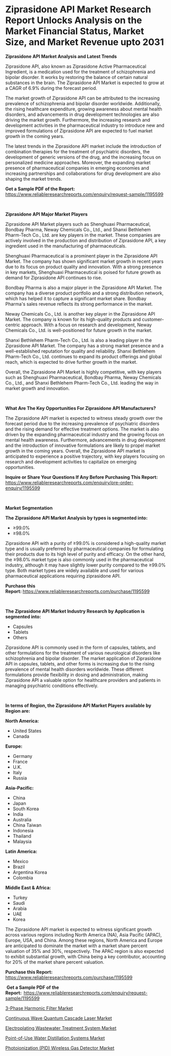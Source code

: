 <p><h1>Ziprasidone API Market Research Report Unlocks Analysis on the Market Financial Status, Market Size, and Market Revenue upto 2031</h1></p><p><strong>Ziprasidone API Market Analysis and Latest Trends</strong></p>
<p><p>Ziprasidone API, also known as Ziprasidone Active Pharmaceutical Ingredient, is a medication used for the treatment of schizophrenia and bipolar disorder. It works by restoring the balance of certain natural substances in the brain. The Ziprasidone API Market is expected to grow at a CAGR of 6.9% during the forecast period.</p><p>The market growth of Ziprasidone API can be attributed to the increasing prevalence of schizophrenia and bipolar disorder worldwide. Additionally, the rising healthcare expenditure, growing awareness about mental health disorders, and advancements in drug development technologies are also driving the market growth. Furthermore, the increasing research and development activities in the pharmaceutical industry to introduce new and improved formulations of Ziprasidone API are expected to fuel market growth in the coming years.</p><p>The latest trends in the Ziprasidone API market include the introduction of combination therapies for the treatment of psychiatric disorders, the development of generic versions of the drug, and the increasing focus on personalized medicine approaches. Moreover, the expanding market presence of pharmaceutical companies in emerging economies and increasing partnerships and collaborations for drug development are also shaping the market trends.</p></p>
<p><strong>Get a Sample PDF of the Report:&nbsp;</strong> <a href="https://www.reliableresearchreports.com/enquiry/request-sample/1195599">https://www.reliableresearchreports.com/enquiry/request-sample/1195599</a></p>
<p>&nbsp;</p>
<p><strong>Ziprasidone API Major Market Players</strong></p>
<p><p>Ziprasidone API Market players such as Shenghuaxi Pharmaceutical, Bondbay Pharma, Neway Chemicals Co., Ltd., and Shanxi Bethlehem Pharm-Tech Co., Ltd. are key players in the market. These companies are actively involved in the production and distribution of Ziprasidone API, a key ingredient used in the manufacturing of pharmaceuticals.</p><p>Shenghuaxi Pharmaceutical is a prominent player in the Ziprasidone API Market. The company has shown significant market growth in recent years due to its focus on product quality and innovation. With a strong presence in key markets, Shenghuaxi Pharmaceutical is poised for future growth as demand for Ziprasidone API continues to rise.</p><p>Bondbay Pharma is also a major player in the Ziprasidone API Market. The company has a diverse product portfolio and a strong distribution network, which has helped it to capture a significant market share. Bondbay Pharma's sales revenue reflects its strong performance in the market.</p><p>Neway Chemicals Co., Ltd. is another key player in the Ziprasidone API Market. The company is known for its high-quality products and customer-centric approach. With a focus on research and development, Neway Chemicals Co., Ltd. is well-positioned for future growth in the market.</p><p>Shanxi Bethlehem Pharm-Tech Co., Ltd. is also a leading player in the Ziprasidone API Market. The company has a strong market presence and a well-established reputation for quality and reliability. Shanxi Bethlehem Pharm-Tech Co., Ltd. continues to expand its product offerings and global reach, which is expected to drive further growth in the market.</p><p>Overall, the Ziprasidone API Market is highly competitive, with key players such as Shenghuaxi Pharmaceutical, Bondbay Pharma, Neway Chemicals Co., Ltd., and Shanxi Bethlehem Pharm-Tech Co., Ltd. leading the way in market growth and innovation.</p></p>
<p>&nbsp;</p>
<p><strong>What Are The Key Opportunities For Ziprasidone API Manufacturers?</strong></p>
<p><p>The Ziprasidone API market is expected to witness steady growth over the forecast period due to the increasing prevalence of psychiatric disorders and the rising demand for effective treatment options. The market is also driven by the expanding pharmaceutical industry and the growing focus on mental health awareness. Furthermore, advancements in drug development and the introduction of innovative formulations are likely to propel market growth in the coming years. Overall, the Ziprasidone API market is anticipated to experience a positive trajectory, with key players focusing on research and development activities to capitalize on emerging opportunities.</p></p>
<p><strong>Inquire or Share Your Questions If Any Before Purchasing This Report:</strong> <a href="https://www.reliableresearchreports.com/enquiry/pre-order-enquiry/1195599">https://www.reliableresearchreports.com/enquiry/pre-order-enquiry/1195599</a></p>
<p>&nbsp;</p>
<p><strong>Market Segmentation</strong></p>
<p><strong>The Ziprasidone API Market Analysis by types is segmented into:</strong></p>
<p><ul><li>≥99.0%</li><li>≥98.0%</li></ul></p>
<p><p>Ziprasidone API with a purity of ≥99.0% is considered a high-quality market type and is usually preferred by pharmaceutical companies for formulating their products due to its high level of purity and efficacy. On the other hand, the ≥98.0% market type is also commonly used in the pharmaceutical industry, although it may have slightly lower purity compared to the ≥99.0% type. Both market types are widely available and used for various pharmaceutical applications requiring ziprasidone API.</p></p>
<p><strong>Purchase this Report:&nbsp;</strong><a href="https://www.reliableresearchreports.com/purchase/1195599">https://www.reliableresearchreports.com/purchase/1195599</a></p>
<p>&nbsp;</p>
<p><strong>The Ziprasidone API Market Industry Research by Application is segmented into:</strong></p>
<p><ul><li>Capsules</li><li>Tablets</li><li>Others</li></ul></p>
<p><p>Ziprasidone API is commonly used in the form of capsules, tablets, and other formulations for the treatment of various neurological disorders like schizophrenia and bipolar disorder. The market application of Ziprasidone API in capsules, tablets, and other forms is increasing due to the rising prevalence of mental health disorders worldwide. These different formulations provide flexibility in dosing and administration, making Ziprasidone API a valuable option for healthcare providers and patients in managing psychiatric conditions effectively.</p></p>
<p>&nbsp;</p>
<p><strong>In terms of Region, the Ziprasidone API Market Players available by Region are:</strong></p>
<p>
    <p> <strong> North America: </strong>
        <ul>
            <li>United States</li>
            <li>Canada</li>
        </ul>
        </p> 
    <p> <strong> Europe: </strong>
        <ul>
            <li>Germany</li>
            <li>France</li>
            <li>U.K.</li>
            <li>Italy</li>
            <li>Russia</li>
        </ul>
        </p> 
    <p> <strong> Asia-Pacific: </strong>
        <ul>
            <li>China</li>
            <li>Japan</li>
            <li>South Korea</li>
            <li>India</li>
            <li>Australia</li>
            <li>China Taiwan</li>
            <li>Indonesia</li>
            <li>Thailand</li>
            <li>Malaysia</li>
        </ul>
        </p> 
    <p> <strong> Latin America: </strong>
        <ul>
            <li>Mexico</li>
            <li>Brazil</li>
            <li>Argentina Korea</li>
            <li>Colombia</li>
        </ul>
        </p> 
    <p> <strong> Middle East & Africa: </strong>
        <ul>
            <li>Turkey</li>
            <li>Saudi</li>
            <li>Arabia</li>
            <li>UAE</li>
            <li>Korea</li>
        </ul>
    </p>
    </p>
<p><p>The Ziprasidone API market is expected to witness significant growth across various regions including North America (NA), Asia Pacific (APAC), Europe, USA, and China. Among these regions, North America and Europe are anticipated to dominate the market with a market share percent valuation of 35% and 30%, respectively. The APAC region is also expected to exhibit substantial growth, with China being a key contributor, accounting for 20% of the market share percent valuation.</p></p>
<p><strong>Purchase this Report: </strong><a href="https://www.reliableresearchreports.com/purchase/1195599">https://www.reliableresearchreports.com/purchase/1195599</a></p>
<p>&nbsp;<strong>Get a Sample PDF of the Report:&nbsp;&nbsp;</strong><a href="https://www.reliableresearchreports.com/enquiry/request-sample/1195599">https://www.reliableresearchreports.com/enquiry/request-sample/1195599</a></p>
<p><strong></strong></p>
<p><p><a href="https://medium.com/@bonniehoppe2023/3-phase-harmonic-filter-market-research-report-its-history-and-forecast-2024-to-2031-177dc5bec99c">3-Phase Harmonic Filter Market</a></p><p><a href="https://medium.com/@bonniehoppe2023/continuous-wave-quantum-cascade-laser-market-research-report-its-history-and-forecast-2024-to-2031-1627a17e15e6">Continuous Wave Quantum Cascade Laser Market</a></p><p><a href="https://medium.com/@katlynbauch/electroplating-wastewater-treatment-system-market-size-market-outlook-and-market-forecast-2024-to-5222b6c8d628">Electroplating Wastewater Treatment System Market</a></p><p><a href="https://medium.com/@bonniehoppe2023/point-of-use-water-distillation-systems-market-outlook-industry-overview-and-forecast-2024-to-eba22864351d">Point-of-Use Water Distillation Systems Market</a></p><p><a href="https://medium.com/@bonniehoppe2023/photoionization-pid-wireless-gas-detector-market-insights-into-market-cagr-market-trends-and-f72345586480">Photoionization (PID) Wireless Gas Detector Market</a></p></p>